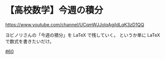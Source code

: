 # 【高校数学】今週の積分

https://www.youtube.com/channel/UCqmWJJolqAgjIdLqK3zD1QQ

ヨビノリさんの「今週の積分」を LaTeX で残していく。
というか単に LaTeX で数式を書きたいだけ。

[#60](60.md)
